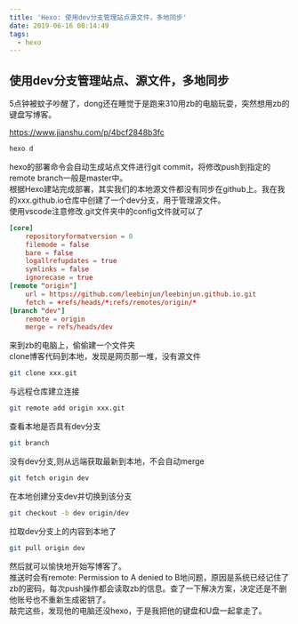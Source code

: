 ```yaml
---
title: 'Hexo: 使用dev分支管理站点源文件，多地同步'
date: 2019-06-16 00:14:49
tags:
  - hexo
---
```


## 使用dev分支管理站点、源文件，多地同步
5点钟被蚊子吵醒了，dong还在睡觉于是跑来310用zb的电脑玩耍，突然想用zb的键盘写博客。  

https://www.jianshu.com/p/4bcf2848b3fc
```bash
hexo d
```
hexo的部署命令会自动生成站点文件进行git commit，将修改push到指定的remote branch一般是master中。  
根据Hexo建站完成部署，其实我们的本地源文件都没有同步在github上。我在我的xxx.github.io仓库中创建了一个dev分支，用于管理源文件。  
使用vscode注意修改.git文件夹中的config文件就可以了  
``` conf
[core]
	repositoryformatversion = 0
	filemode = false
	bare = false
	logallrefupdates = true
	symlinks = false
	ignorecase = true
[remote "origin"]
	url = https://github.com/leebinjun/leebinjun.github.io.git
	fetch = +refs/heads/*:refs/remotes/origin/*
[branch "dev"]
	remote = origin
	merge = refs/heads/dev
```
来到zb的电脑上，偷偷建一个文件夹  
clone博客代码到本地，发现是网页那一堆，没有源文件  
``` bash
git clone xxx.git
```
与远程仓库建立连接
``` bash
git remote add origin xxx.git
```
查看本地是否具有dev分支
``` bash
git branch  
```
没有dev分支,则从远端获取最新到本地，不会自动merge
``` bash
git fetch origin dev
```
在本地创建分支dev并切换到该分支  
``` bash
git checkout -b dev origin/dev   
```
拉取dev分支上的内容到本地了
``` bash
git pull origin dev             
```
然后就可以愉快地开始写博客了。  
推送时会有remote: Permission to A denied to B地问题，原因是系统已经记住了zb的密码，每次push操作都会读取zb的信息。查了一下解决方案，决定还是不删他账号也不重新生成密钥了。  
敲完这些，发现他的电脑还没hexo，于是我把他的键盘和U盘一起拿走了。  